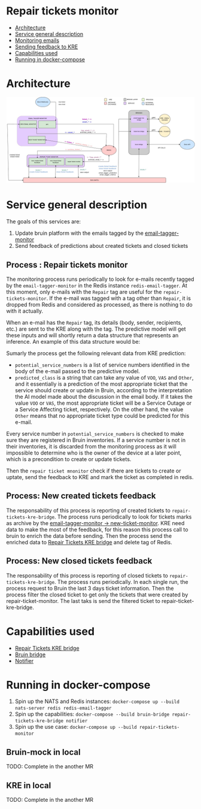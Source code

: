 # Repair tickets monitor
  * [Architecture](#architecture)
  * [Service general description](#service-general-description)
  * [Monitoring emails](#monitoring-emails)
  * [Sending feedback to KRE](#sending-feedback-to-kre)
  * [Capabilities used](#capabilities-used) 
  * [Running in docker-compose](#running-in-docker-compose)

# Architecture
![RTA diagram](../../docs/img/RTA.jpg)

# Service general description
The goals of this services are:
1. Update bruin platform with the emails tagged by the [email-tagger-monitor](../email-tagger-monitor/README.md)
2. Send feedback of predictions about created tickets and closed tickets

## Process : Repair tickets monitor
The monitoring process runs periodically to look for e-mails recently tagged by the `email-tagger-monitor` in the Redis
instance `redis-email-tagger`. At this moment, only e-mails with the `Repair` tag are useful for the `repair-tickets-monitor`.
If the e-mail was tagged with a tag other than `Repair`, it is dropped from Redis and considered as processed, as there
is nothing to do with it actually.

When an e-mail has the `Repair` tag, its details (body, sender, recipients, etc.) are sent to the KRE along with the
tag. The predictive model will get these inputs and will shortly return a data structure that represents an inference.
An example of this data structure would be:

Sumarly the process get the following relevant data from KRE prediction:
- `potential_service_numbers` is a list of service numbers identified in the body of the e-mail passed to the predictive model.
- `predicted_class` is a string that can take any value of `VOO`, `VAS` and `Other`, and it essentially is a prediction of
  the most appropriate ticket that the service should create or update in Bruin, according to the interpretation the AI model made
  about the discussion in the email body.
  If it takes the value `VOO` or `VAS`, the most appropriate ticket will be a Service Outage or a Service Affecting ticket, respectively.
  On the other hand, the value `Other` means that no appropriate ticket type could be predicted for this e-mail.

Every service number in `potential_service_numbers` is checked to make sure they are registered in Bruin inventories. If a service
number is not in their inventories, it is discarded from the monitoring process as it will impossible to determine who is the
owner of the device at a later point, which is a precondition to create or update tickets.

Then the `repair ticket mnonitor` check if there are tickets to create or uptate, send the feedback to KRE and mark the ticket as completed in redis.

## Process: New created tickets feedback
The responsability of this process is reporting of created tickets to `repair-tickets-kre-bridge`. The process runs periodically to look for tickets marks as archive by the [email-tagger-monitor -> new-ticket-monitor](../email-tagger-monitor/README.md). 
KRE need data to make the most of the feedback, for this reason this process call to bruin to enrich the data before sending.
Then the process send the enriched data to [Repair Tickets KRE bridge](../repair-tickets-kre-bridge/README.md) and delete tag of Redis.

## Process: New closed tickets feedback
The responsability of this process is reporting of closed tickets to `repair-tickets-kre-bridge`. The process runs periodically. In each single run, the process request to Bruin the last 3 days ticket information. Then the process filter the closed ticket to get only the tickets that were created by repair-ticket-monitor. The last taks is send the filtered ticket to repair-ticket-kre-bridge. 

# Capabilities used
- [Repair Tickets KRE bridge](../repair-tickets-kre-bridge/README.md)
- [Bruin bridge](../bruin-bridge/README.md)
- [Notifier](../notifier/README.md)

# Running in docker-compose
1. Spin up the NATS and Redis instances: `docker-compose up --build nats-server redis redis-email-tagger`
2. Spin up the capabilities: `docker-compose --build bruin-bridge repair-tickets-kre-bridge notifier`
3. Spin up the use case: `docker-compose up --build repair-tickets-monitor`

## Bruin-mock in local
TODO: Complete in the another MR

## KRE in local
TODO: Complete in the another MR
